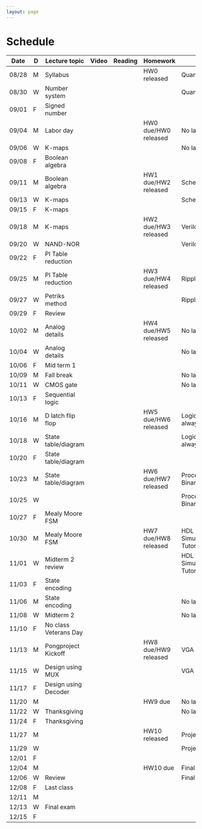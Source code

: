 ```yaml
---
layout: page
---
```


# Schedule

| Date  | D | Lecture topic         | Video | Reading | Homework             | Labs                                 |
|-------|---|-----------------------|-------|---------|----------------------|--------------------------------------|
| 08/28 | M | Syllabus              |       |         | HW0 released         | Quartus setup                        |
| 08/30 | W | Number system         |       |         |                      | Quartus setup                        |
| 09/01 | F | Signed number         |       |         |                      |                                      |
| 09/04 | M | Labor day             |       |         | HW0 due/HW0 released | No labs                              |
| 09/06 | W | K-maps                |       |         |                      | No labs                              |
| 09/08 | F | Boolean algebra       |       |         |                      |                                      |
| 09/11 | M | Boolean algebra       |       |         | HW1 due/HW2 released | Schematics and Verilog               |
| 09/13 | W | K-maps                |       |         |                      | Schematics and Verilog               |
| 09/15 | F | K-maps                |       |         |                      |                                      |
| 09/18 | M | K-maps                |       |         | HW2 due/HW3 released | Verilog Modules                      |
| 09/20 | W | NAND-NOR              |       |         |                      | Verilog Modules                      |
| 09/22 | F | PI Table reduction    |       |         |                      |                                      |
| 09/25 | M | PI Table reduction    |       |         | HW3 due/HW4 released | Ripple Adder                         |
| 09/27 | W | Petriks method        |       |         |                      | Ripple Adder                         |
| 09/29 | F | Review                |       |         |                      |                                      |
| 10/02 | M | Analog details        |       |         | HW4 due/HW5 released | No lab: Midterm                      |
| 10/04 | W | Analog details        |       |         |                      | No lab: Midterm                      |
| 10/06 | F | Mid term 1            |       |         |                      |                                      |
| 10/09 | M | Fall break            |       |         |                      | No lab: Fall break                   |
| 10/11 | W | CMOS gate             |       |         |                      | No lab: Fall break                   |
| 10/13 | F | Sequential logic      |       |         |                      |                                      |
| 10/16 | M | D latch flip flop     |       |         | HW5 due/HW6 released | Logic synthesis and always block     |
| 10/18 | W | State table/diagram   |       |         |                      | Logic synthesis and always block     |
| 10/20 | F | State table/diagram   |       |         |                      |                                      |
| 10/23 | M | State table/diagram   |       |         | HW6 due/HW7 released | Procedural Verilog and Binary to BCD |
| 10/25 | W |                       |       |         |                      | Procedural Verilog and Binary to BCD |
| 10/27 | F | Mealy Moore FSM       |       |         |                      |                                      |
| 10/30 | M | Mealy Moore FSM       |       |         | HW7 due/HW8 released | HDL Simulation/Testbenches Tutorial  |
| 11/01 | W | Midterm 2 review      |       |         |                      | HDL Simulation/Testbenches Tutorial  |
| 11/03 | F | State encoding        |       |         |                      |                                      |
| 11/06 | M | State encoding        |       |         |                      | No lab: Midterm                      |
| 11/08 | W | Midterm 2             |       |         |                      | No lab: Midterm                      |
| 11/10 | F | No class Veterans Day |       |         |                      |                                      |
| 11/13 | M | Pongproject Kickoff   |       |         | HW8 due/HW9 released | VGA Video Tutorial                   |
| 11/15 | W | Design using MUX      |       |         |                      | VGA Video Tutorial                   |
| 11/17 | F | Design using Decoder  |       |         |                      |                                      |
| 11/20 | M |                       |       |         | HW9 due              | No lab: Thanksgiving                 |
| 11/22 | W | Thanksgiving          |       |         |                      | No lab: Thanksgiving                 |
| 11/24 | F | Thanksgiving          |       |         |                      |                                      |
| 11/27 | M |                       |       |         | HW10 released        | Project updates                      |
| 11/29 | W |                       |       |         |                      | Project updates                      |
| 12/01 | F |                       |       |         |                      |                                      |
| 12/04 | M |                       |       |         | HW10 due             | Final project due                    |
| 12/06 | W | Review                |       |         |                      | Final project due                    |
| 12/08 | F | Last class            |       |         |                      |                                      |
| 12/11 | M |                       |       |         |                      |                                      |
| 12/13 | W | Final exam            |       |         |                      |                                      |
| 12/15 | F |                       |       |         |                      |                                      |
